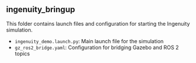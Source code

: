 ## ingenuity_bringup
This folder contains launch files and configuration for starting the Ingenuity simulation.
- `ingenuity_demo.launch.py`: Main launch file for the simulation
- `gz_ros2_bridge.yaml`: Configuration for bridging Gazebo and ROS 2 topics